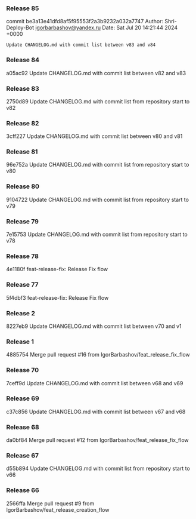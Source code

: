 ### Release 85

commit be3a13e41dfd8af5f95553f2a3b9232a032a7747
Author: Shri-Deploy-Bot <igorbarbashov@yandex.ru>
Date:   Sat Jul 20 14:21:44 2024 +0000

    Update CHANGELOG.md with commit list between v83 and v84

### Release 84

a05ac92 Update CHANGELOG.md with commit list between v82 and v83

### Release 83

2750d89 Update CHANGELOG.md with commit list from repository start to v82

### Release 82

3cff227 Update CHANGELOG.md with commit list between v80 and v81

### Release 81

96e752a Update CHANGELOG.md with commit list from repository start to v80

### Release 80

9104722 Update CHANGELOG.md with commit list from repository start to v79

### Release 79

7e15753 Update CHANGELOG.md with commit list from repository start to v78

### Release 78

4e1180f feat-release-fix: Release Fix flow

### Release 77

5f4dbf3 feat-release-fix: Release Fix flow

### Release 2

8227eb9 Update CHANGELOG.md with commit list between v70 and v1

### Release 1

4885754 Merge pull request #16 from IgorBarbashov/feat_release_fix_flow

### Release 70

7ceff9d Update CHANGELOG.md with commit list between v68 and v69

### Release 69

c37c856 Update CHANGELOG.md with commit list between v67 and v68

### Release 68

da0bf84 Merge pull request #12 from IgorBarbashov/feat_release_fix_flow

### Release 67

d55b894 Update CHANGELOG.md with commit list from repository start to v66

### Release 66

2566ffa Merge pull request #9 from IgorBarbashov/feat_release_creation_flow
